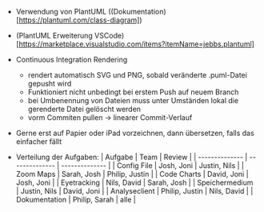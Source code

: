 - Verwendung von PlantUML ((Dokumentation)[https://plantuml.com/class-diagram])
- (PlantUML Erweiterung VSCode)[https://marketplace.visualstudio.com/items?itemName=jebbs.plantuml]
- Continuous Integration Rendering
    - rendert automatisch SVG und PNG, sobald veränderte .puml-Datei gepusht wird
    - Funktioniert nicht unbedingt bei erstem Push auf neuem Branch
    - bei Umbenennung von Dateien muss unter Umständen lokal die gerenderte Datei gelöscht werden
    - vorm Commiten pullen -> linearer Commit-Verlauf

- Gerne erst auf Papier oder iPad vorzeichnen, dann übersetzen, falls das einfacher fällt

- Verteilung der Aufgaben:
    | Aufgabe        | Team           | Review         |
    | -------------- | -------------- | -------------- |
    | Config File    | Josh, Joni     | Justin, Nils   |
    | Zoom Maps      | Sarah, Josh    | Philip, Justin |
    | Code Charts    | David, Joni    | Josh, Joni     |
    | Eyetracking    | Nils, David    | Sarah, Josh    |
    | Speichermedium | Justin, Nils   | David, Joni    |
    | Analyseclient  | Philip, Justin | Nils, David    |
    | Dokumentation  | Philip, Sarah  | alle           |
